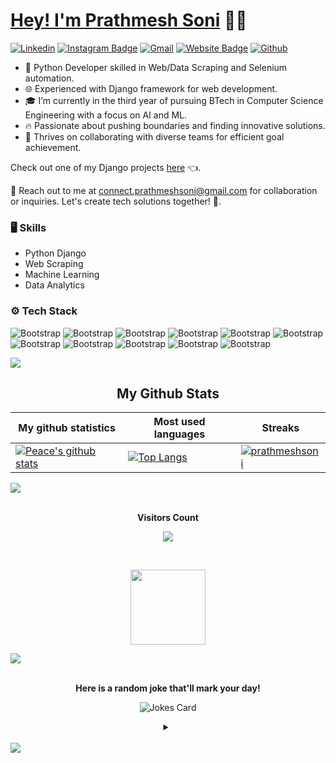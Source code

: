 # [Hey! I'm Prathmesh Soni](https://prathmeshsoni.works/) 👨‍💻

[![Linkedin](https://img.shields.io/badge/-LinkedIn-blue?style=flat&logo=Linkedin&logoColor=white)](https://www.linkedin.com/in/prathmeshsoni/)
[![Instagram Badge](https://img.shields.io/badge/-Instagram-purple?logo=instagram&logoColor=white&link=https://instagram.com/prathmeshsoni25/)](https://www.instagram.com/prathmeshsoni25)
[![Gmail](https://img.shields.io/badge/-Gmail-c14438?style=flat&logo=Gmail&logoColor=white)](mailto:connect.prathmeshsoni@gmail.com)
[![Website Badge](https://img.shields.io/badge/-Website-c14438?style=flat&logo=Google-Chrome&logoColor=white&link=https://prathmeshsoni.works/)](https://prathmeshsoni.works/)
[![Github](https://img.shields.io/github/followers/prathmeshsoni?label=Follow&style=social)](https://github.com/prathmeshsoni)

- 🐍 Python Developer skilled in Web/Data Scraping and Selenium automation.
- 🌐 Experienced with Django framework for web development.
- 🎓 I’m currently in the third year of pursuing BTech in Computer Science Engineering with a focus on AI and ML.
- 🔥 Passionate about pushing boundaries and finding innovative solutions.
- 🤝 Thrives on collaborating with diverse teams for efficient goal achievement.

Check out one of my Django projects [here](https://prathmeshsoni.works/project/) 👈.

📧 Reach out to me at [connect.prathmeshsoni@gmail.com](mailto:connect.prathmeshsoni@gmail.com) for collaboration or inquiries. Let's create tech solutions together! 🚀.

### 🖥 Skills

- Python Django
- Web Scraping 
- Machine Learning 
- Data Analytics
### ⚙️ Tech Stack

![Bootstrap](https://img.shields.io/badge/-Python-05122A?style=flat-square&logo=Python&color=353535) ![Bootstrap](https://img.shields.io/badge/-Flask-05122A?style=flat-square&logo=Flask&color=353535) ![Bootstrap](https://img.shields.io/badge/-Django-05122A?style=flat-square&logo=Django&color=353535) ![Bootstrap](https://img.shields.io/badge/-Docker-05122A?style=flat-square&logo=Docker&color=353535) ![Bootstrap](https://img.shields.io/badge/-MongoDB-05122A?style=flat-square&logo=MongoDB&color=353535) ![Bootstrap](https://img.shields.io/badge/-MySQL-05122A?style=flat-square&logo=MySQL&color=353535) ![Bootstrap](https://img.shields.io/badge/-Pandas-05122A?style=flat-square&logo=Pandas&color=353535) ![Bootstrap](https://img.shields.io/badge/-Numpy-05122A?style=flat-square&logo=Numpy&color=353535) ![Bootstrap](https://img.shields.io/badge/-Visual%20Studio%20Code-05122A?style=flat-square&logo=Visual-Studio-Code&color=353535) ![Bootstrap](https://img.shields.io/badge/-web%20scraping%20-05122A?style=flat-square&logo=web-scraping&color=353535) ![Bootstrap](https://img.shields.io/badge/-selenium%20automation-05122A?style=flat-square&logo=selenium-automation&color=353535)

<img src="https://raw.githubusercontent.com/andreasbm/readme/master/assets/lines/rainbow.png">

 <h2 align="center">My Github Stats</h2>

|My github statistics|Most used languages|Streaks|
|-|-|-|
|[![Peace's github stats](https://github-readme-stats.vercel.app/api?username=prathmeshsoni&show_icons=true&theme=dark&hide_title=true)](https://github.com/prathmeshsoni)|[![Top Langs](https://github-readme-stats.vercel.app/api/top-langs/?username=prathmeshsoni&show_icons=true&theme=dark&hide_title=true)](https://github.com/prathmeshsoni)|[![prathmeshsoni](https://github-readme-streak-stats.herokuapp.com/?user=prathmeshsoni&theme=dark)](https://github.com/prathmeshsoni)
<img src="https://raw.githubusercontent.com/andreasbm/readme/master/assets/lines/rainbow.png">


<!-- START NEW SECTION -->
<div align="center">
<br><p align="centre"><b>Visitors Count</b></p>  
<p align="center"><img align="center" src="https://profile-counter.glitch.me/{prathmeshsoni}/count.svg" /></p> 
<br></div>


<p align="center">
 <img align="" height='120px' src="https://raw.githubusercontent.com/rodrigograca31/rodrigograca31/master/matrix.svg" />
</p>

<!-- <div align="center">
<p align="center">counting of visitors to this page in this section started from Mar 11, 2024</p> 
<a href="https://info.flagcounter.com/W6vA"><img src="https://s01.flagcounter.com/count/W6vA/bg_FFFFFF/txt_000000/border_CCCCCC/columns_2/maxflags_18/viewers_0/labels_0/pageviews_0/flags_0/percent_0/" alt="Flag Counter" border="0">
</a>
</div> -->

<img src="https://raw.githubusercontent.com/andreasbm/readme/master/assets/lines/rainbow.png">

<!-- START NEW SECTION -->
<div align="center">
 <br>
 <p align="centre"><b> Here is a random joke that'll mark your day!</b></p>
 
 
![Jokes Card](https://readme-jokes.vercel.app/api)
 

<details><summary align="center"> </samp></summary><p align ="centre"> Refresh page to load New joke</p></details>
<br>
</div>

<img src="https://raw.githubusercontent.com/andreasbm/readme/master/assets/lines/rainbow.png">
